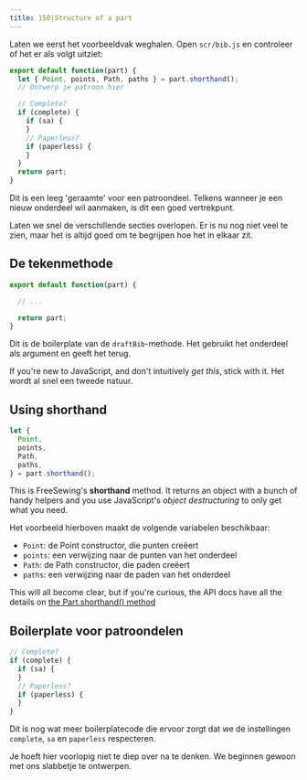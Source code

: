 ```yaml
---
title: 150|Structure of a part
---
```


Laten we eerst het voorbeeldvak weghalen. Open `scr/bib.js` en controleer of het er als volgt uitziet:

```js
export default function(part) {
  let { Point, points, Path, paths } = part.shorthand();
  // Ontwerp je patroon hier

  // Complete?
  if (complete) {
    if (sa) {
    }
    // Paperless?
    if (paperless) {
    }
  }
  return part;
}
```

Dit is een leeg 'geraamte' voor een patroondeel. Telkens wanneer je een nieuw onderdeel wil aanmaken, is dit een goed vertrekpunt.

Laten we snel de verschillende secties overlopen. Er is nu nog niet veel te zien, maar het is altijd goed om te begrijpen hoe het in elkaar zit.

## De tekenmethode

```js
export default function(part) {

  // ...

  return part;
}

```

Dit is de boilerplate van de `draftBib`-methode. Het gebruikt het onderdeel als argument en geeft het terug.

<Note>

If you're new to JavaScript, and don't intuitively *get this*, stick with it. Het wordt al snel een tweede natuur.

</Note>

## Using shorthand

```js
let {
  Point,
  points,
  Path,
  paths,
} = part.shorthand();
```

This is FreeSewing's **shorthand** method. It returns an object with a bunch of handy helpers and you use JavaScript's *object destructuring* to only get what you need.

Het voorbeeld hierboven maakt de volgende variabelen beschikbaar:

 - `Point`: de Point constructor, die punten creëert
 - `points`: een verwijzing naar de punten van het onderdeel
 - `Path`: de Path constructor, die paden creëert
 - `paths`: een verwijzing naar de paden van het onderdeel

<Note>

This will all become clear, but if you're curious, the API docs have all the details 
on [the Part.shorthand() method](/reference/api/part/#shorthand)

</Note>

## Boilerplate voor patroondelen

```js
// Complete?
if (complete) {
  if (sa) {
  }
  // Paperless?
  if (paperless) {
  }
}
```

Dit is nog wat meer boilerplatecode die ervoor zorgt dat we de instellingen `complete`, `sa` en `paperless` respecteren.

Je hoeft hier voorlopig niet te diep over na te denken. We beginnen gewoon met ons slabbetje te ontwerpen.
